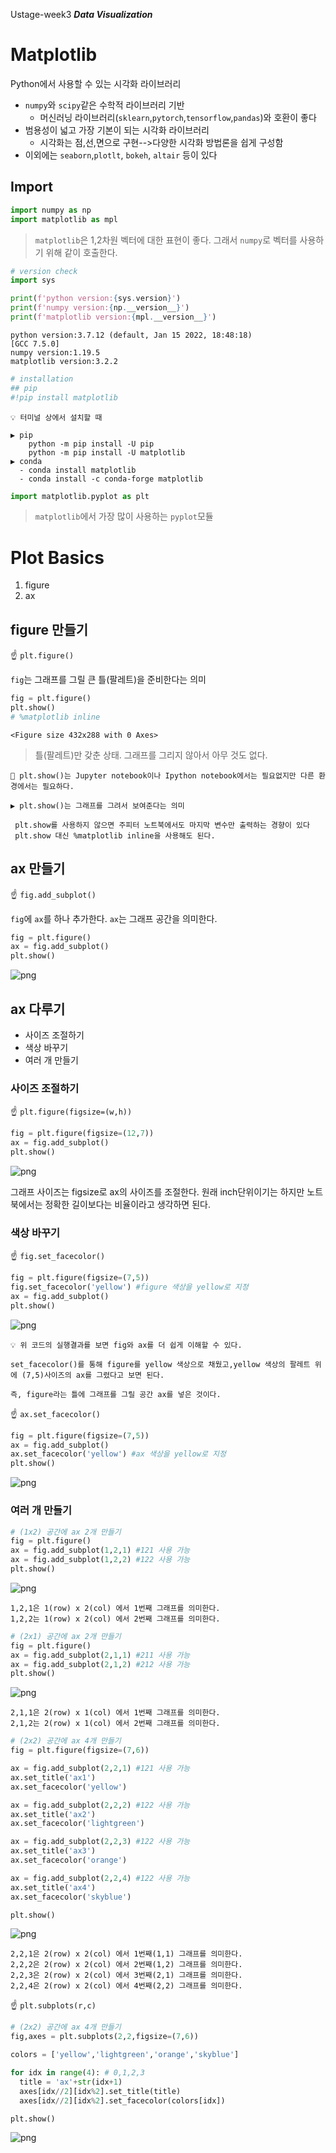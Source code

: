 Ustage-week3 ***Data Visualization***

# Matplotlib


Python에서 사용할 수 있는 시각화 라이브러리
- `numpy`와 `scipy`같은 수학적 라이브러리 기반
  - 머신러닝 라이브러리(`sklearn`,`pytorch`,`tensorflow`,`pandas`)와 호환이 좋다
- 범용성이 넓고 가장 기본이 되는 시각화 라이브러리
  - 시각화는 점,선,면으로 구현-->다양한 시각화 방법론을 쉽게 구성함
- 이외에는 `seaborn`,`plotlt`, `bokeh`, `altair` 등이 있다

## Import


```python
import numpy as np
import matplotlib as mpl
```

> `matplotlib`은 1,2차원 벡터에 대한 표현이 좋다. 그래서 `numpy`로 벡터를 사용하기 위해 같이 호출한다.


```python
# version check
import sys

print(f'python version:{sys.version}')
print(f'numpy version:{np.__version__}')
print(f'matplotlib version:{mpl.__version__}')
```

    python version:3.7.12 (default, Jan 15 2022, 18:48:18) 
    [GCC 7.5.0]
    numpy version:1.19.5
    matplotlib version:3.2.2
    


```python
# installation
## pip
#!pip install matplotlib
```

```
💡 터미널 상에서 설치할 때

▶ pip
    python -m pip install -U pip
    python -m pip install -U matplotlib
▶ conda
  - conda install matplotlib
  - conda install -c conda-forge matplotlib
```


```python
import matplotlib.pyplot as plt
```

> `matplotlib`에서 가장 많이 사용하는 `pyplot`모듈

# Plot Basics
1. figure
2. ax


## figure 만들기
☝ `plt.figure()`

`fig`는 그래프를 그릴 큰 틀(팔레트)을 준비한다는 의미


```python
fig = plt.figure()
plt.show()
# %matplotlib inline
```


    <Figure size 432x288 with 0 Axes>


> 틀(팔레트)만 갖춘 상태. 그래프를 그리지 않아서 아무 것도 없다.

```
🔔 plt.show()는 Jupyter notebook이나 Ipython notebook에서는 필요없지만 다른 환경에서는 필요하다.

▶ plt.show()는 그래프를 그려서 보여준다는 의미

 plt.show를 사용하지 않으면 주피터 노트북에서도 마지막 변수만 출력하는 경향이 있다
 plt.show 대신 %matplotlib inline을 사용해도 된다.
```

## ax 만들기
☝ `fig.add_subplot()`

`fig`에 `ax`를 하나 추가한다. `ax`는 그래프 공간을 의미한다.


```python
fig = plt.figure()
ax = fig.add_subplot()
plt.show()
```


    
![png](u3_matplotlib_basics%281%29_files/u3_matplotlib_basics%281%29_16_0.png)
    


## ax 다루기
- 사이즈 조절하기
- 색상 바꾸기
- 여러 개 만들기

### 사이즈 조절하기
☝ `plt.figure(figsize=(w,h))`


```python
fig = plt.figure(figsize=(12,7))
ax = fig.add_subplot()
plt.show()
```


    
![png](u3_matplotlib_basics%281%29_files/u3_matplotlib_basics%281%29_19_0.png)
    


그래프 사이즈는 figsize로 ax의 사이즈를 조절한다. 원래 inch단위이기는 하지만 노트북에서는 정확한 길이보다는 비율이라고 생각하면 된다.

### 색상 바꾸기
☝ `fig.set_facecolor()`



```python
fig = plt.figure(figsize=(7,5))
fig.set_facecolor('yellow') #figure 색상을 yellow로 지정
ax = fig.add_subplot()
plt.show()
```


    
![png](u3_matplotlib_basics%281%29_files/u3_matplotlib_basics%281%29_22_0.png)
    


```
💡 위 코드의 실행결과를 보면 fig와 ax를 더 쉽게 이해할 수 있다.

set_facecolor()를 통해 figure를 yellow 색상으로 채웠고,yellow 색상의 팔레트 위에 (7,5)사이즈의 ax를 그렸다고 보면 된다.

즉, figure라는 틀에 그래프를 그릴 공간 ax를 넣은 것이다.
```

☝ `ax.set_facecolor()`


```python
fig = plt.figure(figsize=(7,5))
ax = fig.add_subplot()
ax.set_facecolor('yellow') #ax 색상을 yellow로 지정
plt.show()
```


    
![png](u3_matplotlib_basics%281%29_files/u3_matplotlib_basics%281%29_25_0.png)
    


### 여러 개 만들기


```python
# (1x2) 공간에 ax 2개 만들기
fig = plt.figure()
ax = fig.add_subplot(1,2,1) #121 사용 가능
ax = fig.add_subplot(1,2,2) #122 사용 가능
plt.show()
```


    
![png](u3_matplotlib_basics%281%29_files/u3_matplotlib_basics%281%29_27_0.png)
    


```
1,2,1은 1(row) x 2(col) 에서 1번째 그래프를 의미한다.
1,2,2는 1(row) x 2(col) 에서 2번째 그래프를 의미한다.
```


```python
# (2x1) 공간에 ax 2개 만들기
fig = plt.figure()
ax = fig.add_subplot(2,1,1) #211 사용 가능
ax = fig.add_subplot(2,1,2) #212 사용 가능
plt.show()
```


    
![png](u3_matplotlib_basics%281%29_files/u3_matplotlib_basics%281%29_29_0.png)
    


```
2,1,1은 2(row) x 1(col) 에서 1번째 그래프를 의미한다.
2,1,2는 2(row) x 1(col) 에서 2번째 그래프를 의미한다.
```


```python
# (2x2) 공간에 ax 4개 만들기
fig = plt.figure(figsize=(7,6))

ax = fig.add_subplot(2,2,1) #121 사용 가능
ax.set_title('ax1')
ax.set_facecolor('yellow')

ax = fig.add_subplot(2,2,2) #122 사용 가능
ax.set_title('ax2')
ax.set_facecolor('lightgreen')

ax = fig.add_subplot(2,2,3) #122 사용 가능
ax.set_title('ax3')
ax.set_facecolor('orange')

ax = fig.add_subplot(2,2,4) #122 사용 가능
ax.set_title('ax4')
ax.set_facecolor('skyblue')

plt.show()
```


    
![png](u3_matplotlib_basics%281%29_files/u3_matplotlib_basics%281%29_31_0.png)
    


```
2,2,1은 2(row) x 2(col) 에서 1번째(1,1) 그래프를 의미한다.
2,2,2은 2(row) x 2(col) 에서 2번째(1,2) 그래프를 의미한다.
2,2,3은 2(row) x 2(col) 에서 3번째(2,1) 그래프를 의미한다.
2,2,4은 2(row) x 2(col) 에서 4번째(2,2) 그래프를 의미한다.
```

☝ `plt.subplots(r,c)`


```python
# (2x2) 공간에 ax 4개 만들기
fig,axes = plt.subplots(2,2,figsize=(7,6))

colors = ['yellow','lightgreen','orange','skyblue']

for idx in range(4): # 0,1,2,3
  title = 'ax'+str(idx+1)
  axes[idx//2][idx%2].set_title(title)
  axes[idx//2][idx%2].set_facecolor(colors[idx])

plt.show()
```


    
![png](u3_matplotlib_basics%281%29_files/u3_matplotlib_basics%281%29_34_0.png)
    

